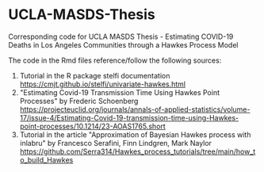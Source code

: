 # UCLA-MASDS-Thesis
Corresponding code for UCLA MASDS Thesis - Estimating COVID-19 Deaths in Los Angeles Communities through a Hawkes Process Model

The code in the Rmd files reference/follow the following sources:
1. Tutorial in the R package stelfi documentation
https://cmjt.github.io/stelfi/univariate-hawkes.html
2. "Estimating Covid-19 Transmission Time Using Hawkes Point Processes" by Frederic Schoenberg
https://projecteuclid.org/journals/annals-of-applied-statistics/volume-17/issue-4/Estimating-Covid-19-transmission-time-using-Hawkes-point-processes/10.1214/23-AOAS1765.short
3. Tutorial in the article "Approximation of Bayesian Hawkes process with inlabru" by Francesco Serafini, Finn Lindgren, Mark Naylor
https://github.com/Serra314/Hawkes_process_tutorials/tree/main/how_to_build_Hawkes
